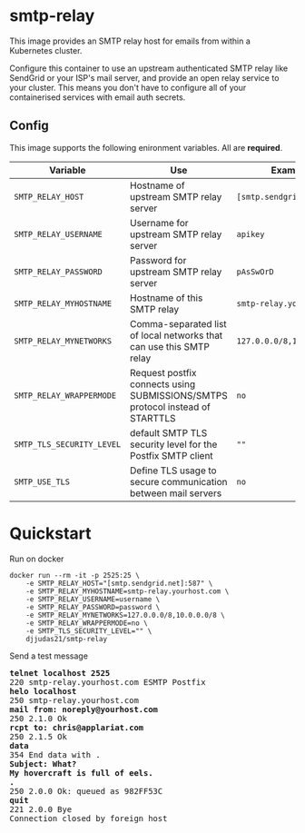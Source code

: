 # smtp-relay

This image provides an SMTP relay host for emails from within a Kubernetes cluster.

Configure this container to use an upstream authenticated SMTP relay like SendGrid or your ISP's mail server, and provide an
open relay service to your cluster. This means you don't have to configure all of your containerised services with email auth secrets.
 
## Config

This image supports the following enironment variables. All are **required**.


| Variable                   | Use                                                                 | Example                   |
|----------------------------|---------------------------------------------------------------------|---------------------------|
| `SMTP_RELAY_HOST`          | Hostname of upstream SMTP relay server                              | `[smtp.sendgrid.net]:587` |
| `SMTP_RELAY_USERNAME`      | Username for upstream SMTP relay server                             | `apikey`                  |
| `SMTP_RELAY_PASSWORD`      | Password for upstream SMTP relay server                             | `pAsSwOrD`                |
| `SMTP_RELAY_MYHOSTNAME`    | Hostname of this SMTP relay                                         | `smtp-relay.yourhost.com` |
| `SMTP_RELAY_MYNETWORKS`    | Comma-separated list of local networks that can use this SMTP relay | `127.0.0.0/8,10.0.0.0/8`  |
| `SMTP_RELAY_WRAPPERMODE`   | Request postfix connects using SUBMISSIONS/SMTPS protocol instead of STARTTLS | `no`            |
| `SMTP_TLS_SECURITY_LEVEL`  | default SMTP TLS security level for the Postfix SMTP client         | `""`                      |
| `SMTP_USE_TLS`             | Define TLS usage to secure communication between mail servers       | `no`                      |

# Quickstart
Run on docker
```
docker run --rm -it -p 2525:25 \
	-e SMTP_RELAY_HOST="[smtp.sendgrid.net]:587" \
	-e SMTP_RELAY_MYHOSTNAME=smtp-relay.yourhost.com \
	-e SMTP_RELAY_USERNAME=username \
	-e SMTP_RELAY_PASSWORD=password \
	-e SMTP_RELAY_MYNETWORKS=127.0.0.0/8,10.0.0.0/8 \
	-e SMTP_RELAY_WRAPPERMODE=no \
	-e SMTP_TLS_SECURITY_LEVEL="" \
	djjudas21/smtp-relay

```
Send a test message
<pre>
<b>telnet localhost 2525</b>
220 smtp-relay.yourhost.com ESMTP Postfix
<b>helo localhost</b>
250 smtp-relay.yourhost.com
<b>mail from: noreply@yourhost.com</b>
250 2.1.0 Ok
<b>rcpt to: chris@applariat.com</b>
250 2.1.5 Ok
<b>data</b>
354 End data with <CR><LF>.<CR><LF>
<b>Subject: What?</b>
<b>My hovercraft is full of eels.</b>
<b>.</b>
250 2.0.0 Ok: queued as 982FF53C
<b>quit</b>
221 2.0.0 Bye
Connection closed by foreign host
</pre>
